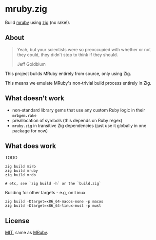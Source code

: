<!--
SPDX-FileCopyrightText: © 2025 Mark Delk <jethrodaniel@gmail.com>

SPDX-License-Identifier: MIT
-->

# mruby.zig

Build [mruby](https://github.com/mruby/mruby) using [zig](https://ziglang.org) (no rake!).

## About

> Yeah, but your scientists were so preoccupied with whether or not they could, they didn't stop to think if they should.
>
> Jeff Goldblum

This project builds MRuby entirely from source, only using Zig.

This means we emulate MRuby's non-trivial build process entirely in Zig.

## What doesn't work

- non-standard library gems that use any custom Ruby logic in their `mrbgem.rake`
- preallocation of symbols (this depends on Ruby regex)
- `mruby.zig` in transitive Zig dependencies (just use it globally in one package for now)

## What does work

TODO

```
zig build mirb
zig build mruby
zig build mrdb

# etc, see `zig build -h` or the `build.zig`
```

Building for other targets - e.g, on Linux

```
zig build -Dtarget=x86_64-macos-none -p macos
zig build -Dtarget=x86_64-linux-musl -p musl
```

## License

[MIT](https://spdx.org/licenses/MIT.html), same as [MRuby](https://github.com/mruby/mruby).
